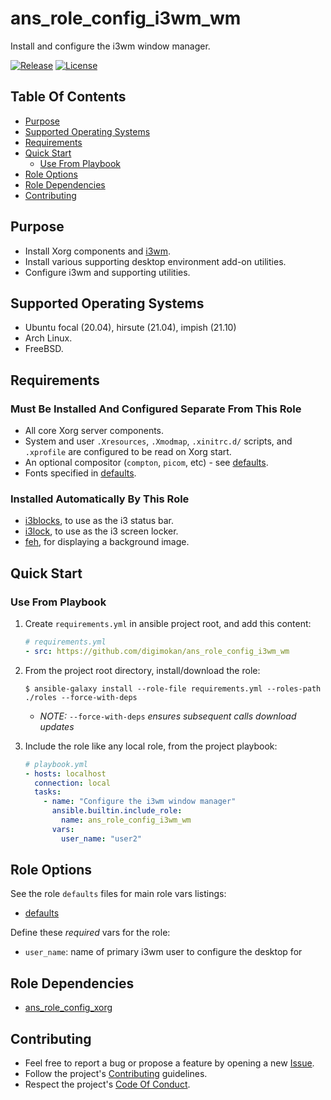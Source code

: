 # ans_role_config_i3wm_wm

Install and configure the i3wm window manager.

[![Release](https://img.shields.io/github/release/digimokan/ans_role_config_i3wm_wm.svg?label=release)](https://github.com/digimokan/ans_role_config_i3wm_wm/releases/latest "Latest Release Notes")
[![License](https://img.shields.io/badge/license-MIT-blue.svg?label=license)](LICENSE.md "Project License")

## Table Of Contents

* [Purpose](#purpose)
* [Supported Operating Systems](#supported-operating-systems)
* [Requirements](#requirements)
* [Quick Start](#quick-start)
    * [Use From Playbook](#use-from-playbook)
* [Role Options](#role-options)
* [Role Dependencies](#role-dependencies)
* [Contributing](#contributing)

## Purpose

* Install Xorg components and [i3wm](https://i3wm.org/).
* Install various supporting desktop environment add-on utilities.
* Configure i3wm and supporting utilities.

## Supported Operating Systems

* Ubuntu focal (20.04), hirsute (21.04), impish (21.10)
* Arch Linux.
* FreeBSD.

## Requirements

### Must Be Installed And Configured Separate From This Role

* All core Xorg server components.
* System and user `.Xresources`, `.Xmodmap`, `.xinitrc.d/` scripts, and
  `.xprofile` are configured to be read on Xorg start.
* An optional compositor (`compton`, `picom`, etc) - see
  [defaults](../defaults/main/wm_components/compositor.yml).
* Fonts specified in [defaults](../defaults/main/wm_components/fonts.yml).

### Installed Automatically By This Role

* [i3blocks](https://github.com/vivien/i3blocks), to use as the i3 status bar.
* [i3lock](https://github.com/i3/i3lock), to use as the i3 screen locker.
* [feh](https://github.com/derf/feh), for displaying a background image.

## Quick Start

### Use From Playbook

1. Create `requirements.yml` in ansible project root, and add this content:

   ```yaml
   # requirements.yml
   - src: https://github.com/digimokan/ans_role_config_i3wm_wm
   ```

2. From the project root directory, install/download the role:

   ```shell
   $ ansible-galaxy install --role-file requirements.yml --roles-path ./roles --force-with-deps
   ```

   * _NOTE:_ `--force-with-deps` _ensures subsequent calls download updates_

3. Include the role like any local role, from the project playbook:

   ```yaml
   # playbook.yml
   - hosts: localhost
     connection: local
     tasks:
       - name: "Configure the i3wm window manager"
         ansible.builtin.include_role:
           name: ans_role_config_i3wm_wm
         vars:
           user_name: "user2"
   ```

## Role Options

See the role `defaults` files for main role vars listings:

  * [defaults](../defaults/main/)

Define these _required_ vars for the role:

  * `user_name`: name of primary i3wm user to configure the desktop for

## Role Dependencies

* [ans_role_config_xorg](https://github.com/digimokan/ans_role_config_xorg)

## Contributing

* Feel free to report a bug or propose a feature by opening a new
  [Issue](https://github.com/digimokan/ans_role_config_i3wm_wm/issues).
* Follow the project's [Contributing](CONTRIBUTING.md) guidelines.
* Respect the project's [Code Of Conduct](CODE_OF_CONDUCT.md).

